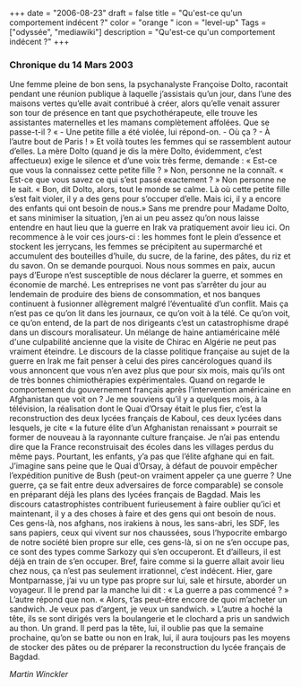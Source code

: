 +++
date = "2006-08-23"
draft = false
title = "Qu'est-ce qu'un comportement indécent ?"
color = "orange "
icon = "level-up"
Tags = ["odyssée", "mediawiki"]
description = "Qu'est-ce qu'un comportement indécent ?"
+++

### Chronique du 14 Mars 2003

Une femme pleine de bon sens, la psychanalyste Françoise Dolto,
racontait pendant une réunion publique à laquelle j’assistais qu’un
jour, dans l’une des maisons vertes qu’elle avait contribué à créer,
alors qu’elle venait assurer son tour de présence en tant que
psychothérapeute, elle trouve les assistantes maternelles et les mamans
complètement affolées. Que se passe-t-il ? « - Une petite fille a été
violée, lui répond-on. - Où ça ? - À l’autre bout de Paris ! » Et voilà
toutes les femmes qui se rassemblent autour d’elles. La mère Dolto
(quand je dis la mère Dolto, évidemment, c’est affectueux) exige le
silence et d’une voix très ferme, demande : « Est-ce que vous la
connaissez cette petite fille ? » Non, personne ne la connaît. « Est-ce
que vous savez ce qui s’est passé exactement ? » Non personne ne le
sait. « Bon, dit Dolto, alors, tout le monde se calme. Là où cette
petite fille s’est fait violer, il y a des gens pour s’occuper d’elle.
Mais ici, il y a encore des enfants qui ont besoin de nous.» Sans me
prendre pour Madame Dolto, et sans minimiser la situation, j’en ai un
peu assez qu’on nous laisse entendre en haut lieu que la guerre en Irak
va pratiquement avoir lieu ici. On recommence à le voir ces jours-ci :
les hommes font le plein d’essence et stockent les jerrycans, les femmes
se précipitent au supermarché et accumulent des bouteilles d’huile, du
sucre, de la farine, des pâtes, du riz et du savon. On se demande
pourquoi. Nous nous sommes en paix, aucun pays d’Europe n’est
susceptible de nous déclarer la guerre, et sommes en économie de marché.
Les entreprises ne vont pas s’arrêter du jour au lendemain de produire
des biens de consommation, et nos banques continuent à fusionner
allègrement malgré l’éventualité d’un conflit. Mais ça n’est pas ce
qu’on lit dans les journaux, ce qu’on voit à la télé. Ce qu’on voit, ce
qu’on entend, de la part de nos dirigeants c’est un catastrophisme drapé
dans un discours moralisateur. Un mélange de haine antiaméricaine mêlé
d'une culpabilité ancienne que la visite de Chirac en Algérie ne peut
pas vraiment éteindre. Le discours de la classe politique française au
sujet de la guerre en Irak me fait penser à celui des pires
cancérologues quand ils vous annoncent que vous n’en avez plus que pour
six mois, mais qu’ils ont de très bonnes chimiothérapies expérimentales.
Quand on regarde le comportement du gouvernement français après
l’intervention américaine en Afghanistan que voit on ? Je me souviens
qu’il y a quelques mois, à la télévision, la réalisation dont le Quai
d’Orsay était le plus fier, c’est la reconstruction des deux lycées
français de Kaboul, ces deux lycées dans lesquels, je cite « la future
élite d’un Afghanistan renaissant » pourrait se former de nouveau à la
rayonnante culture française. Je n’ai pas entendu dire que la France
reconstruisait des écoles dans les villages perdus du même pays.
Pourtant, les enfants, y’a pas que l’élite afghane qui en fait.
J’imagine sans peine que le Quai d’Orsay, à défaut de pouvoir empêcher
l’expédition punitive de Bush (peut-on vraiment appeler ça une guerre ?
Une guerre, ça se fait entre deux adversaires de force comparable) se
console en préparant déjà les plans des lycées français de Bagdad. Mais
les discours catastrophistes contribuent furieusement à faire oublier
qu’ici et maintenant, il y a des choses à faire et des gens qui ont
besoin de nous. Ces gens-là, nos afghans, nos irakiens à nous, les
sans-abri, les SDF, les sans papiers, ceux qui vivent sur nos chaussées,
sous l’hypocrite embargo de notre société bien propre sur elle, ces
gens-là, si on ne s’en occupe pas, ce sont des types comme Sarkozy qui
s’en occuperont. Et d’ailleurs, il est déjà en train de s’en occuper.
Bref, faire comme si la guerre allait avoir lieu chez nous, ça n’est pas
seulement irrationnel, c’est indécent. Hier, gare Montparnasse, j’ai vu
un type pas propre sur lui, sale et hirsute, aborder un voyageur. Il le
prend par la manche lui dit : « La guerre a pas commencé ? » L’autre
répond que non. « Alors, t’as peut-être encore de quoi m’acheter un
sandwich. Je veux pas d’argent, je veux un sandwich. » L’autre a hoché
la tête, ils se sont dirigés vers la boulangerie et le clochard a pris
un sandwich au thon. Un grand. Il perd pas la tête, lui, il oublie pas
que la semaine prochaine, qu’on se batte ou non en Irak, lui, il aura
toujours pas les moyens de stocker des pâtes ou de préparer la
reconstruction du lycée français de Bagdad.

*Martin Winckler*
